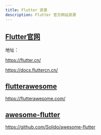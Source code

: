 ```yaml
---
title: Flutter 资源
description: Flutter 官方网站资源
---
```


## [Flutter官网](https://flutter.cn/)

地址： 

https://flutter.cn/

https://docs.fluttercn.cn/


## [flutterawesome](https://flutterawesome.com/)

https://flutterawesome.com/

## [awesome-flutter](https://github.com/Solido/awesome-flutter)

https://github.com/Solido/awesome-flutter
